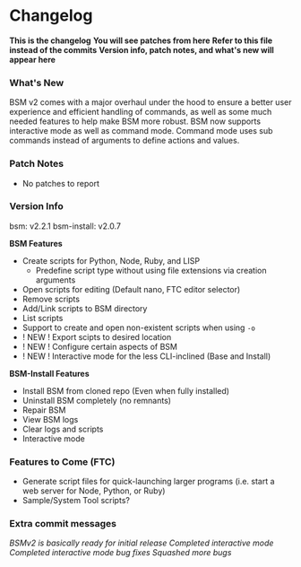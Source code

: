 # Changelog

__This is the changelog__
__You will see patches from here__
__Refer to this file instead of the commits__
__Version info, patch notes, and what's new will appear here__

### What's New

BSM v2 comes with a major overhaul under the hood to ensure a better user experience and efficient handling of commands, as well as some much needed features to help make BSM more robust. BSM now supports interactive mode as well as command mode. Command mode uses sub commands instead of arguments to define actions and values.

### Patch Notes

- No patches to report

### Version Info

bsm: v2.2.1
bsm-install: v2.0.7

__BSM Features__

- Create scripts for Python, Node, Ruby, and LISP
  - Predefine script type without using file extensions via creation arguments
- Open scripts for editing (Default nano, FTC editor selector)
- Remove scripts
- Add/Link scripts to BSM directory
- List scripts
- Support to create and open non-existent scripts when using `-o`
- ! NEW ! Export scipts to desired location
- ! NEW ! Configure certain aspects of BSM
- ! NEW ! Interactive mode for the less CLI-inclined (Base and Install)

__BSM-Install Features__

- Install BSM from cloned repo (Even when fully installed)
- Uninstall BSM completely (no remnants)
- Repair BSM
- View BSM logs
- Clear logs and scripts
- Interactive mode

### Features to Come (FTC)

- Generate script files for quick-launching larger programs (i.e. start a web server for Node, Python, or Ruby)
- Sample/System Tool scripts?

### Extra commit messages

_BSMv2 is basically ready for initial release_
_Completed interactive mode_
_Completed interactive mode bug fixes_
_Squashed more bugs_